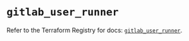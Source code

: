 # `gitlab_user_runner`

Refer to the Terraform Registry for docs: [`gitlab_user_runner`](https://registry.terraform.io/providers/gitlabhq/gitlab/17.0.1/docs/resources/user_runner).
